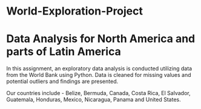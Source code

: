 # World-Exploration-Project

# Data Analysis for North America and parts of Latin America

In this assignment, an exploratory data analysis is conducted utilizing data from the World Bank using Python.
Data is cleaned for missing values and potential outliers and findings are presented.

Our countries include - Belize, Bermuda, Canada, Costa Rica, El Salvador, Guatemala, Honduras, Mexico, Nicaragua, Panama and United States.
